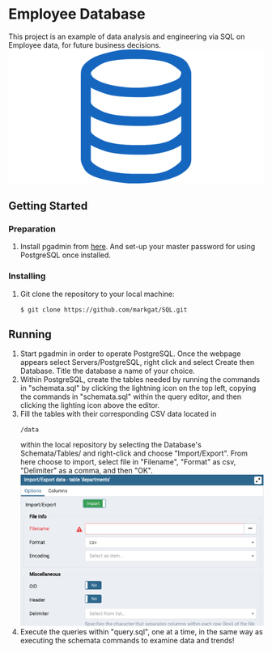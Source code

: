 # Employee Database
This project is an example of data analysis and engineering via SQL on Employee data, for future business decisions.
![sql.png](sql.png)

## Getting Started
### Preparation
1) Install pgadmin from [here](https://www.pgadmin.org/download/). And set-up your master password for using PostgreSQL once installed.
### Installing
1) Git clone the repository to your local machine:
    ````
    $ git clone https://github.com/markgat/SQL.git
    ````
## Running
1) Start pgadmin in order to operate PostgreSQL. Once the webpage appears select Servers/PostgreSQL, right click and select Create then Database. Title the database a name of your choice. 
2) Within PostgreSQL, create the tables needed by running the commands in "schemata.sql" by clicking the lightning icon on the top left, copying the commands in "schemata.sql" within the query editor, and then clicking the lighting icon above the editor.
3) Fill the tables with their corresponding CSV data located in
    ````
    /data
    ````
    within the local repository by selecting the Database's Schemata/Tables/ and right-click and choose "Import/Export". From here choose to import, select file in "Filename", "Format" as csv, "Delimiter" as a comma, and then "OK".
![Importing](importing.png)
4) Execute the queries within "query.sql", one at a time, in the same way as executing the schemata commands to examine data and trends!

